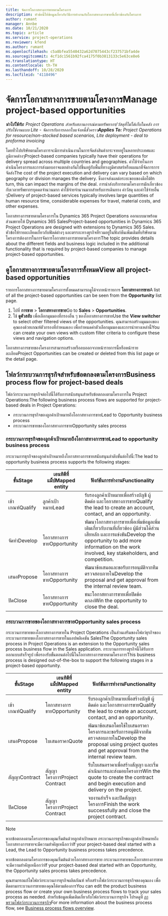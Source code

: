 ```yaml
---
title: จัดการโอกาสทางการขายตามโครงการ
description: หัวข้อนี้ให้ข้อมูลเกี่ยวกับวิธีการทำงานกับโอกาสทางการขายที่เกี่ยวข้องกับโครงการ
author: rumant
manager: Annbe
ms.date: 10/21/2020
ms.topic: article
ms.service: project-operations
ms.reviewer: kfend
ms.author: rumant
ms.openlocfilehash: c5a8bfea5540432a62d7075443cf237571bfa4de
ms.sourcegitcommit: 4cf1dc1561b92fca4175f0b3813133c5e63ce8e6
ms.translationtype: HT
ms.contentlocale: th-TH
ms.lasthandoff: 10/28/2020
ms.locfileid: "4118496"
---
```

# <a name="manage-project-based-opportunities"></a><span data-ttu-id="d285c-103">จัดการโอกาสทางการขายตามโครงการ</span><span class="sxs-lookup"><span data-stu-id="d285c-103">Manage project-based opportunities</span></span>

<span data-ttu-id="d285c-104">_**นำไปใช้กับ:** Project Operations สำหรับสถานการณ์ตามทรัพยากร/วัสดุที่ไม่ได้เก็บในคลัง การปรับใช้งานแบบ Lite - จัดการกับการออกใบแจ้งหนี้ชั่วคราว_</span><span class="sxs-lookup"><span data-stu-id="d285c-104">_**Applies To:** Project Operations for resource/non-stocked based scenarios, Lite deployment - deal to proforma invoicing_</span></span>

<span data-ttu-id="d285c-105">โดยทั่วไปบริษัทตามโครงการจะมีการดำเนินงานในการจัดส่งสินค้ากระจายอยู่ในหลายประเทศและภูมิภาคต่างๆ</span><span class="sxs-lookup"><span data-stu-id="d285c-105">Project-based companies typically have their operations for delivery spread across multiple countries and geographies.</span></span> <span data-ttu-id="d285c-106">ค่าใช้จ่ายในการดำเนินโครงการและการส่งมอบอาจแตกต่างกันไปขึ้นอยู่กับพื้นที่ทางภูมิศาสตร์หรือแผนกที่จัดการการจัดส่ง</span><span class="sxs-lookup"><span data-stu-id="d285c-106">The cost of the project execution and delivery can vary  based on which geography or division manages the delivery.</span></span> <span data-ttu-id="d285c-107">ซึ่งอาจส่งผลต่อระยะขอบของดีลได้</span><span class="sxs-lookup"><span data-stu-id="d285c-107">In turn, this can impact the margins of the deal.</span></span> <span data-ttu-id="d285c-108">การนำส่งบริการตามโครงการมักเกี่ยวข้องกับเวลาทรัพยากรบุคคลจำนวนมาก ค่าใช้จ่ายจำนวนมากสำหรับการเดินทาง ค่าวัสดุ และค่าใช้จ่ายอื่น ๆ</span><span class="sxs-lookup"><span data-stu-id="d285c-108">Delivery of project-based services typically involves large quantities of human resource time, considerable expenses for travel, material costs, and other expenses.</span></span>

<span data-ttu-id="d285c-109">โอกาสทางการขายตามโครงการใน Dynamics 365 Project Operations ออกแบบมาพร้อมส่วนขยายให้ Dynamics 365 Sales</span><span class="sxs-lookup"><span data-stu-id="d285c-109">Project-based opportunities in Dynamics 365 Project Operations are designed with extensions to Dynamics 365 Sales.</span></span> <span data-ttu-id="d285c-110">หัวข้อให้รายละเอียดเกี่ยวกับฟิลด์ต่างๆ และตรรกะทางธุรกิจที่รวมอยู่ในฟังก์ชันเพิ่มเติมที่บริษัทตามโครงการต้องการในการจัดการโอกาสทางการขายตามโครงการ</span><span class="sxs-lookup"><span data-stu-id="d285c-110">The topic provides details about the different fields and business logic included in the additional functionality that is required by project-based companies to manage project-based opportunities.</span></span>

## <a name="view-all-project-based-opportunities"></a><span data-ttu-id="d285c-111">ดูโอกาสทางการขายตามโครงการทั้งหมด</span><span class="sxs-lookup"><span data-stu-id="d285c-111">View all project-based opportunities</span></span>

<span data-ttu-id="d285c-112">รายการโอกาสทางการขายตามโครงการทั้งหมดสามารถดูได้จากหน้ารายการ **โอกาสทางการขาย**</span><span class="sxs-lookup"><span data-stu-id="d285c-112">A list of all the project-based opportunities can be seen from the **Opportunity** list page.</span></span> 

1. <span data-ttu-id="d285c-113">ไปที่ **การขาย** > **โอกาสทางการขาย**</span><span class="sxs-lookup"><span data-stu-id="d285c-113">Go to **Sales** > **Opportunities**.</span></span>
2. <span data-ttu-id="d285c-114">ใช้ **ดูตัวสลับ** เพื่อเลือกมุมมองที่กรองอื่น ๆ ของโอกาสทางการขาย</span><span class="sxs-lookup"><span data-stu-id="d285c-114">Use the **View switcher** to select other filtered views of the opportunities.</span></span> <span data-ttu-id="d285c-115">คุณสามารถสร้างมุมมองของคุณเองด้วยเกณฑ์ตัวกรองที่กำหนดเอง เพื่อกำหนดค่าตัวเลือกมุมมองและการนำทางเหล่านี้</span><span class="sxs-lookup"><span data-stu-id="d285c-115">You can create your own views with custom filter criteria to configure these views and navigation options.</span></span>

<span data-ttu-id="d285c-116">โอกาสทางการขายของโครงการสามารถสร้างหรือลบออกจากหน้ารายการนี้หรือหน้ารายละเอียด</span><span class="sxs-lookup"><span data-stu-id="d285c-116">Project Opportunities can be created or deleted from this list page or the detail page.</span></span>

## <a name="business-process-flow-for-project-based-deals"></a><span data-ttu-id="d285c-117">โฟลว์กระบวนการธุรกิจสำหรับข้อตกลงตามโครงการ</span><span class="sxs-lookup"><span data-stu-id="d285c-117">Business process flow for project-based deals</span></span>

<span data-ttu-id="d285c-118">โฟลว์กระบวนการธุรกิจต่อไปนี้ได้รับการสนับสนุนสำหรับข้อตกลงตามโครงการใน Project Operations:</span><span class="sxs-lookup"><span data-stu-id="d285c-118">The following business process flows are supported for project-based deals in Project Operations:</span></span>

- <span data-ttu-id="d285c-119">กระบวนการธุรกิจของลูกค้าเป้าหมายถึงโอกาสทางการขาย</span><span class="sxs-lookup"><span data-stu-id="d285c-119">Lead to Opportunity business process</span></span>
- <span data-ttu-id="d285c-120">กระบวนการขายของโอกาสทางการขาย</span><span class="sxs-lookup"><span data-stu-id="d285c-120">Opportunity sales process</span></span>

### <a name="lead-to-opportunity-business-process"></a><span data-ttu-id="d285c-121">กระบวนการธุรกิจของลูกค้าเป้าหมายถึงโอกาสทางการขาย</span><span class="sxs-lookup"><span data-stu-id="d285c-121">Lead to opportunity business process</span></span> 
<span data-ttu-id="d285c-122">กระบวนการธุรกิจของลูกค้าเป้าหมายถึงโอกาสทางการขายสนับสนุนลำดับขั้นต่อไปนี้:</span><span class="sxs-lookup"><span data-stu-id="d285c-122">The lead to opportunity business process supports the following stages:</span></span>

| <span data-ttu-id="d285c-123">ขั้น</span><span class="sxs-lookup"><span data-stu-id="d285c-123">Stage</span></span> | <span data-ttu-id="d285c-124">เอนทิตีที่แม็ป</span><span class="sxs-lookup"><span data-stu-id="d285c-124">Mapped entity</span></span> | <span data-ttu-id="d285c-125">ฟังก์ชันการทำงาน</span><span class="sxs-lookup"><span data-stu-id="d285c-125">Functionality</span></span> |
| --- | --- | --- |
| <span data-ttu-id="d285c-126">เข้าเกณฑ์</span><span class="sxs-lookup"><span data-stu-id="d285c-126">Qualify</span></span> | <span data-ttu-id="d285c-127">ลูกค้าเป้าหมาย</span><span class="sxs-lookup"><span data-stu-id="d285c-127">Lead</span></span> | <span data-ttu-id="d285c-128">รับรองลูกค้าเป้าหมายเพื่อสร้างบัญชี ผู้ติดต่อ และโอกาสทางการขาย</span><span class="sxs-lookup"><span data-stu-id="d285c-128">Qualify the lead to create an account, contact, and an opportunity.</span></span> |
| <span data-ttu-id="d285c-129">จัดทำ</span><span class="sxs-lookup"><span data-stu-id="d285c-129">Develop</span></span> | <span data-ttu-id="d285c-130">โอกาสทางการขาย</span><span class="sxs-lookup"><span data-stu-id="d285c-130">Opportunity</span></span> | <span data-ttu-id="d285c-131">พัฒนาโอกาสทางการขายเพื่อเพิ่มข้อมูลเพิ่มเติมเกี่ยวกับงานที่เกี่ยวข้อง ผู้มีส่วนได้ส่วนเสียหลัก และการแข่งขัน</span><span class="sxs-lookup"><span data-stu-id="d285c-131">Develop the opportunity to add more information on the work involved, key stakeholders, and competition.</span></span> |
| <span data-ttu-id="d285c-132">เสนอ</span><span class="sxs-lookup"><span data-stu-id="d285c-132">Propose</span></span> | <span data-ttu-id="d285c-133">โอกาสทางการขาย</span><span class="sxs-lookup"><span data-stu-id="d285c-133">Opportunity</span></span> | <span data-ttu-id="d285c-134">พัฒนาข้อเสนอและขอรับการอนุมัติจากทีมตรวจสอบภายใน</span><span class="sxs-lookup"><span data-stu-id="d285c-134">Develop the proposal and get approval from the internal review team.</span></span> |
| <span data-ttu-id="d285c-135">ปิด</span><span class="sxs-lookup"><span data-stu-id="d285c-135">Close</span></span> | <span data-ttu-id="d285c-136">โอกาสทางการขาย</span><span class="sxs-lookup"><span data-stu-id="d285c-136">Opportunity</span></span> | <span data-ttu-id="d285c-137">ชนะโอกาสทางการขายเพื่อปิดข้อตกลง</span><span class="sxs-lookup"><span data-stu-id="d285c-137">Win the opportunity to close the deal.</span></span> |

### <a name="opportunity-sales-process"></a><span data-ttu-id="d285c-138">กระบวนการขายของโอกาสทางการขาย</span><span class="sxs-lookup"><span data-stu-id="d285c-138">Opportunity sales process</span></span>
<span data-ttu-id="d285c-139">กระบวนการขายของโอกาสทางการขายใน Project Operations เป็นส่วนเสริมของโฟลว์ธุรกิจของกระบวนการขายของโอกาสทางการขายในแอปพลิเคชัน Sales</span><span class="sxs-lookup"><span data-stu-id="d285c-139">The Opportunity sales process in Project Operations is an extension to the Opportunity sales process business flow in the Sales application.</span></span> <span data-ttu-id="d285c-140">กระบวนการทางธุรกิจนี้ได้รับการออกแบบสำเร็จรูป เพื่อรองรับขั้นตอนต่อไปนี้ในโอกาสทางการขายตามโครงการ</span><span class="sxs-lookup"><span data-stu-id="d285c-140">This business process is designed out-of-the-box to support the following stages in a project-based opportunity.</span></span>

| <span data-ttu-id="d285c-141">ขั้น</span><span class="sxs-lookup"><span data-stu-id="d285c-141">Stage</span></span> | <span data-ttu-id="d285c-142">เอนทิตีที่แม็ป</span><span class="sxs-lookup"><span data-stu-id="d285c-142">Mapped entity</span></span> | <span data-ttu-id="d285c-143">ฟังก์ชันการทำงาน</span><span class="sxs-lookup"><span data-stu-id="d285c-143">Functionality</span></span> |
| --- | --- | --- |
| <span data-ttu-id="d285c-144">เข้าเกณฑ์</span><span class="sxs-lookup"><span data-stu-id="d285c-144">Qualify</span></span> | <span data-ttu-id="d285c-145">โอกาสทางการขาย</span><span class="sxs-lookup"><span data-stu-id="d285c-145">Opportunity</span></span> | <span data-ttu-id="d285c-146">รับรองลูกค้าเป้าหมายเพื่อสร้างบัญชี ผู้ติดต่อ และโอกาสทางการขาย</span><span class="sxs-lookup"><span data-stu-id="d285c-146">Qualify the lead to create an account, contact, and an opportunity.</span></span> |
| <span data-ttu-id="d285c-147">เสนอ</span><span class="sxs-lookup"><span data-stu-id="d285c-147">Propose</span></span> | <span data-ttu-id="d285c-148">ใบเสนอราคา</span><span class="sxs-lookup"><span data-stu-id="d285c-148">Quote</span></span> | <span data-ttu-id="d285c-149">พัฒนาข้อเสนอโดยใช้ใบเสนอราคาโครงการและขอรับการอนุมัติจากทีมตรวจสอบภายใน</span><span class="sxs-lookup"><span data-stu-id="d285c-149">Develop the proposal using project quotes and get approval from the internal review team.</span></span> |
| <span data-ttu-id="d285c-150">สัญญา</span><span class="sxs-lookup"><span data-stu-id="d285c-150">Contract</span></span> | <span data-ttu-id="d285c-151">สัญญาโครงการ</span><span class="sxs-lookup"><span data-stu-id="d285c-151">Project Contract</span></span> | <span data-ttu-id="d285c-152">รับใบเสนอราคาเพื่อสร้างสัญญา และเริ่มดำเนินการและส่งมอบโครงการ</span><span class="sxs-lookup"><span data-stu-id="d285c-152">Win the quote to create the contract and begin execution and delivery on the project.</span></span> |
| <span data-ttu-id="d285c-153">ปิด</span><span class="sxs-lookup"><span data-stu-id="d285c-153">Close</span></span> | <span data-ttu-id="d285c-154">สัญญาโครงการ</span><span class="sxs-lookup"><span data-stu-id="d285c-154">Project Contract</span></span> | <span data-ttu-id="d285c-155">จบงานสำเร็จ และปิดสัญญาโครงการ</span><span class="sxs-lookup"><span data-stu-id="d285c-155">Finish the work successfully and close the project contract.</span></span> |

> [!NOTE]
> <span data-ttu-id="d285c-156">หากข้อตกลงตามโครงการของคุณเริ่มต้นด้วยลูกค้าเป้าหมาย กระบวนการธุรกิจของลูกค้าเป้าหมายถึงโอกาสทางการขายจะมีความสำคัญเหนือกว่า</span><span class="sxs-lookup"><span data-stu-id="d285c-156">If your project-based deal started with a Lead, the Lead to Opportunity business process takes precedence.</span></span>
>
> <span data-ttu-id="d285c-157">หากข้อตกลงตามโครงการของคุณเริ่มต้นด้วยโอกาสทางการขาย กระบวนการขายของโอกาสทางการขายจะมีความสำคัญเหนือกว่า</span><span class="sxs-lookup"><span data-stu-id="d285c-157">If your project-based deal started with an Opportunity, the Opportunity sales process takes precedence.</span></span>

<span data-ttu-id="d285c-158">คุณสามารถแก้ไขโฟลว์กระบวนการธุรกิจผลิตภัณฑ์ หรือสร้างโฟลว์กระบวนการธุรกิจของคุณเอง เพื่อติดตามกระบวนการขายของคุณได้ตามต้องการ</span><span class="sxs-lookup"><span data-stu-id="d285c-158">You can edit the product business process flow or create your own business process flows to track your sales process as needed.</span></span> <span data-ttu-id="d285c-159">สำหรับข้อมูลเพิ่มเติมเกี่ยวกับโฟลว์กระบวนการธุรกิจ โปรดดูที่ [ภาพรวมโฟลว์กระบวนการธุรกิจ](https://docs.microsoft.com/dynamics365/customerengagement/on-premises/customize/business-process-flows-overview)</span><span class="sxs-lookup"><span data-stu-id="d285c-159">For more information about the business process flow, see [Business process flows overview](https://docs.microsoft.com/dynamics365/customerengagement/on-premises/customize/business-process-flows-overview).</span></span>
